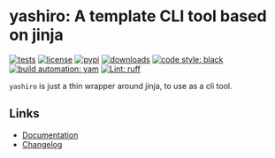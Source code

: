 # yashiro: A template CLI tool based on jinja

[![tests][test_badge]][test_url]
[![license][licence_badge]][licence_url]
[![pypi][pypi_badge]][pypi_url]
[![downloads][pepy_badge]][pepy_url]
[![code style: black][black_badge]][black_url]
[![build automation: yam][yam_badge]][yam_url]
[![Lint: ruff][ruff_badge]][ruff_url]

`yashiro` is just a thin wrapper around jinja, to use as a cli tool.

## Links

-   [Documentation]
-   [Changelog]

[test_badge]: https://github.com/spapanik/yashiro/actions/workflows/tests.yml/badge.svg
[test_url]: https://github.com/spapanik/yashiro/actions/workflows/tests.yml
[licence_badge]: https://img.shields.io/pypi/l/yashiro
[licence_url]: https://github.com/spapanik/yashiro/blob/main/docs/LICENSE.md
[pypi_badge]: https://img.shields.io/pypi/v/yashiro
[pypi_url]: https://pypi.org/project/yashiro
[pepy_badge]: https://pepy.tech/badge/yashiro
[pepy_url]: https://pepy.tech/project/yashiro
[black_badge]: https://img.shields.io/badge/code%20style-black-000000.svg
[black_url]: https://github.com/psf/black
[yam_badge]: https://img.shields.io/badge/build%20automation-yamk-success
[yam_url]: https://github.com/spapanik/yamk
[ruff_badge]: https://img.shields.io/endpoint?url=https://raw.githubusercontent.com/charliermarsh/ruff/main/assets/badge/v1.json
[ruff_url]: https://github.com/charliermarsh/ruff
[Documentation]: https://yashiro.readthedocs.io/en/stable/
[Changelog]: https://github.com/spapanik/yashiro/blob/main/docs/CHANGELOG.md
